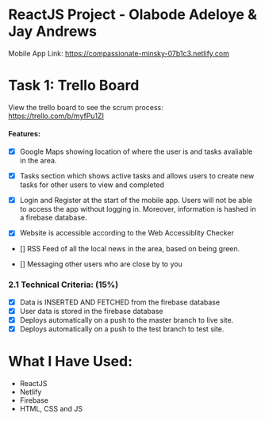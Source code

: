 # ReactJS Project - Olabode Adeloye & Jay Andrews

Mobile App Link:
https://compassionate-minsky-07b1c3.netlify.com

# Task 1: Trello Board

View the trello board to see the scrum process:
https://trello.com/b/myfPu1ZI

#### Features:

- [x] Google Maps showing location of where the user is and tasks avaliable in the area.

- [x] Tasks section which shows active tasks and allows users to create new tasks for other users to view and completed

- [x] Login and Register at the start of the mobile app. Users will not be able to access the app without logging in. Moreover, information is hashed in a firebase database.

- [x] Website is accessible according to the Web Accessiblity Checker

- [] RSS Feed of all the local news in the area, based on being green.

- [] Messaging other users who are close by to you

### 2.1 Technical Criteria: (15%)

- [x] Data is INSERTED AND FETCHED from the firebase database
- [x] User data is stored in the firebase database
- [x] Deploys automatically on a push to the master branch to live site.
- [x] Deploys automatically on a push to the test branch to test site.

# What I Have Used:

- ReactJS
- Netlify
- Firebase
- HTML, CSS and JS
